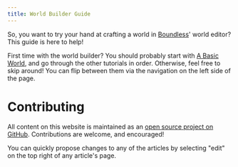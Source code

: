 ```yaml
---
title: World Builder Guide
---
```


So, you want to try your hand at crafting a world in [Boundless](http://playboundless.com)' world editor?  This guide is here to help!

First time with the world builder?  You should probably start with [A Basic World](./guide/basic), and go through the other tutorials in order.  Otherwise, feel free to skip around!  You can flip between them via the navigation on the left side of the page.


# Contributing

All content on this website is maintained as an [open source project on GitHub](https://github.com/boundless-exchange/web).  Contributions are welcome, and encouraged!

You can quickly propose changes to any of the articles by selecting "edit" on the top right of any article's page.
